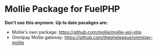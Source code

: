 # Mollie Package for FuelPHP

**Don't use this anymore. Up to date pacakges are:**
- Mollie's own package: https://github.com/mollie/mollie-api-php
- Omnipay Mollie gateway: https://github.com/thephpleague/omnipay-mollie

